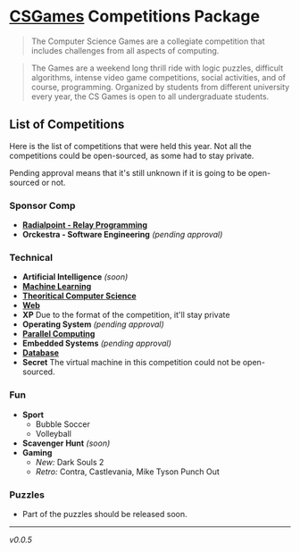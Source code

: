 # [CSGames][csgames] Competitions Package

> The Computer Science Games are a collegiate competition that includes challenges from all aspects of computing.

> The Games are a weekend long thrill ride with logic puzzles, difficult algorithms, intense video game competitions, social activities, and of course, programming. Organized by students from different university every year, the CS Games is open to all undergraduate students.

## List of Competitions

Here is the list of competitions that were held this year. Not all the competitions could be open-sourced, as some had to stay private.

Pending approval means that it's still unknown if it is going to be open-sourced or not.

### Sponsor Comp

- [**Radialpoint - Relay Programming**][relay]
- **Orckestra - Software Engineering** *(pending approval)*

### Technical

- **Artificial Intelligence** *(soon)*
- [**Machine Learning**][ml]
- [**Theoritical Computer Science**][tcs]
- [**Web**][web]
- **XP** Due to the format of the competition, it'll stay private
- **Operating System** *(pending approval)*
- [**Parallel Computing**][parallel]
- **Embedded Systems** *(pending approval)*
- [**Database**][db]
- **Secret** The virtual machine in this competition could not be open-sourced.

### Fun

- **Sport**
  - Bubble Soccer
  - Volleyball
- **Scavenger Hunt** *(soon)*
- **Gaming**
  - *New:* Dark Souls 2
  - *Retro:* Contra, Castlevania, Mike Tyson Punch Out

### Puzzles

- Part of the puzzles should be released soon.

---

*v0.0.5*

[csgames]: http://csgames.org/
[web]: ./web
[relay]: ./radialpoint_relay_programming
[tcs]: ./tcs
[parallel]: https://github.com/faouellet/CSGames2015-Parallelism
[db]: https://github.com/ebelair/CSG15-DB
[ml]: https://github.com/pikaille/MachineLearningChallenge
